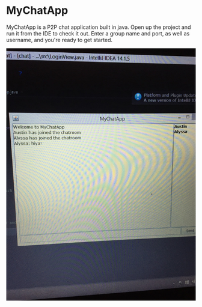 # MyChatApp 

MyChatApp is a P2P chat application built in java.
Open up the project and run it from the IDE to check it out.
Enter a group name and port, as well as username, and you're ready
to get started.

![alt tag](https://github.com/austings/MyChatApp/blob/master/preview.JPG)
